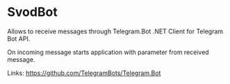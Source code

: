 # SvodBot
Allows to receive messages through Telegram.Bot .NET Client for Telegram Bot API.

On incoming message starts application with parameter from received message.

Links:
https://github.com/TelegramBots/Telegram.Bot
